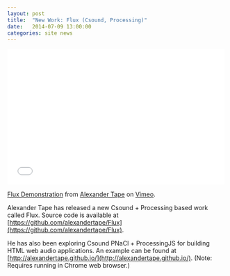 ```yaml
---
layout: post
title:  "New Work: Flux (Csound, Processing)"
date:   2014-07-09 13:00:00
categories: site news 
---
```


<iframe src="//player.vimeo.com/video/98684685" width="500" height="313" frameborder="0" webkitallowfullscreen mozallowfullscreen allowfullscreen></iframe> <p><a href="http://vimeo.com/98684685">Flux Demonstration</a> from <a href="http://vimeo.com/user29317306">Alexander Tape</a> on <a href="https://vimeo.com">Vimeo</a>.</p>

Alexander Tape has released a new Csound + Processing based work called Flux.  Source code is available at [https://github.com/alexandertape/Flux](https://github.com/alexandertape/Flux). 

He has also been exploring Csound PNaCl + ProcessingJS for building HTML web audio applications.  An example can be found at [http://alexandertape.github.io/](http://alexandertape.github.io/). (Note: Requires running in Chrome web browser.)
